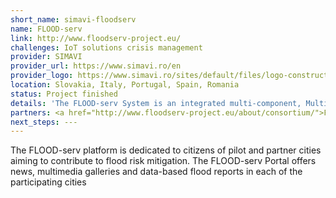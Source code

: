 ```yaml
---
short_name: simavi-floodserv
name: FLOOD-serv
link: http://www.floodserv-project.eu/
challenges: IoT solutions crisis management
provider: SIMAVI
provider_url: https://www.simavi.ro/en
provider_logo: https://www.simavi.ro/sites/default/files/logo-construction_0.png
location: Slovakia, Italy, Portugal, Spain, Romania
status: Project finished
details: 'The FLOOD-serv System is an integrated multi-component, Multilanguage system designed to serve public authorities, citizens and stakeholders in various aspects of flood risk management: management, coordination of alerts and missions, communication with and involvement of citizens, flood risk awareness raising, etc. The FLOOD-serv System is the technical output of the FLOOD-serv Project. <br><br><img src="http://www.floodserv-project.eu/wp-content/uploads/2019/09/FLOOD-serv-portal.png"/><br><br>The FLOOD-serv Portal (developed by Siveco) acts as the overall entry point to the FLOOD-serv System and is a portal for presenting information and engaging in dialogue with citizens related to floods.'
partners: <a href="http://www.floodserv-project.eu/about/consortium/">FLOOD-serv Consortium</a>
next_steps: ---
---
```


The FLOOD-serv platform is dedicated to citizens of pilot and partner cities aiming to contribute to flood risk mitigation. The FLOOD-serv  Portal  offers  news,  multimedia  galleries  and  data-based  flood reports  in  each  of  the  participating  cities